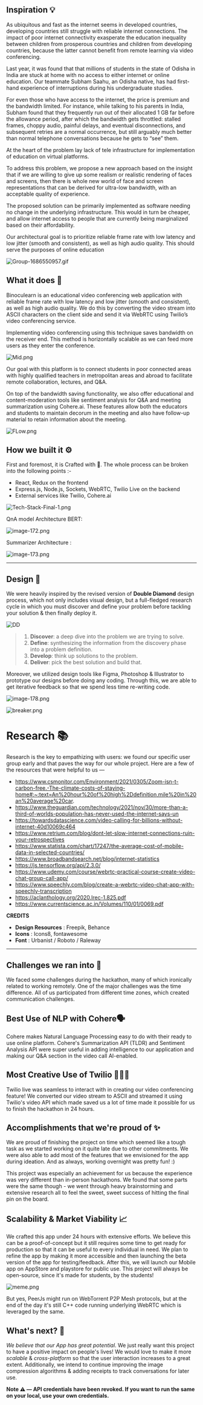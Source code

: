 ## Inspiration 💡

As ubiquitous and fast as the internet seems in developed countries, developing countries still struggle with reliable internet connections. The impact of poor internet connectivity exasperate the education inequality between children from prosperous countries and children from developing countries, because the latter cannot benefit from remote learning via video conferencing.

Last year, it was found that that millions of students in the state of Odisha in India are stuck at home with no access to either internet or online education. Our teammate Subham Saahu, an Odisha native, has had first-hand experience of interruptions during his undergraduate studies.

For even those who have access to the internet, the price is premium and the bandwidth limited. For instance, while talking to his parents in India, Subham found that they frequently run out of their allocated 1 GB far before the allowance period, after which the bandwidth gets throttled: stalled frames, choppy audio, painful delays, and eventual disconnections, and subsequent retries are a normal occurrence, but still arguably much better than normal telephone conversations because he gets to “see” them.

At the heart of the problem lay lack of tele infrastructure for implementation of education on virtual platforms.

To address this problem, we propose a new approach based on the insight that if we are willing to give up some realism or realistic rendering of faces and screens, then there is whole new world of face and screen representations that can be derived for ultra-low bandwidth, with an acceptable quality of experience.

The proposed solution can be primarily implemented as software needing no change in the underlying infrastructure. This would in turn be cheaper, and allow internet access to people that are currently being marginalized based on their affordability.

Our architectural goal is to prioritize reliable frame rate with low latency and low jitter (smooth and consistent), as well as high audio quality. This should serve the purposes of online education

![Group-1686550957.gif](https://i.postimg.cc/8c7j7ndF/Group-1686550957.gif)

## What it does 🤔
Binoculearn is an educational video conferencing web application with reliable frame rate with low latency and low jitter (smooth and consistent), as well as high audio quality. We do this by converting the video stream into ASCII characters on the client side and send it via WebRTC using Twilio’s video conferencing service.

Implementing video conferencing using this technique saves bandwidth on the receiver end. This method is horizontally scalable as we can feed more users as they enter the conference.

![Mid.png](https://i.postimg.cc/8zZcbSyF/Mid.png)

Our goal with this platform is to connect students in poor connected areas with highly qualified teachers in metropolitan areas and abroad to facilitate remote collaboration, lectures, and Q&A. 

On top of the bandwidth saving functionality, we also offer educational and content-moderation tools like sentiment analysis for Q&A and meeting summarization using Cohere.ai. These features allow both the educators and students to maintain decorum in the meeting and also have follow-up material to retain information about the meeting.

![FLow.png](https://i.postimg.cc/05ddY6qc/FLow.png)

## How we built it ⚙️

First and foremost, it is Crafted with 💙. The whole process can be broken into the following points :-
- React, Redux on the frontend
- Express.js, Node.js, Sockets, WebRTC, Twilio Live on the backend
- External services like Twilio, Cohere.ai

![Tech-Stack-Final-1.png](https://i.postimg.cc/9FVy8cB1/Tech-Stack-Final-1.png)

QnA model Architecture BERT:

![image-172.png](https://i.postimg.cc/Wp9sKnGK/image-172.png)

Summarizer Architecture :

![image-173.png](https://i.postimg.cc/5t1cjY5L/image-173.png)

---

## Design 🎨

We were heavily inspired by the revised version of **Double Diamond** design process, which not only includes visual design, but a full-fledged research cycle in which you must discover and define your problem before tackling your solution & then finally deploy it.

![DD](https://i.postimg.cc/W4bvXqDj/image-148.png)

> 1. **Discover**: a deep dive into the problem we are trying to solve.
> 2. **Define**: synthesizing the information from the discovery phase into a problem definition.
> 3. **Develop**: think up solutions to the problem.
> 4. **Deliver**: pick the best solution and build that.

Moreover, we utilized design tools like Figma,  Photoshop & Illustrator to prototype our designs before doing any coding. Through this, we are able to get iterative feedback so that we spend less time re-writing code.

![image-178.png](https://i.postimg.cc/XvFw1qtH/image-178.png)

![breaker.png](https://i.postimg.cc/YSvrrWnc/breaker.png)

# Research 📚
Research is the key to empathizing with users: we found our specific user group early and that paves the way for our whole project. Here are a few of the resources that were helpful to us —


- https://www.csmonitor.com/Environment/2021/0305/Zoom-isn-t-carbon-free.-The-climate-costs-of-staying-home#:~:text=An%20hour%20of%20high%2Ddefinition,mile%20in%20an%20average%20car.
- https://www.theguardian.com/technology/2021/nov/30/more-than-a-third-of-worlds-population-has-never-used-the-internet-says-un
- https://towardsdatascience.com/video-calling-for-billions-without-internet-40d10069c464
- https://www.retrium.com/blog/dont-let-slow-internet-connections-ruin-your-retrospectives
- https://www.statista.com/chart/17247/the-average-cost-of-mobile-data-in-selected-countries/
- https://www.broadbandsearch.net/blog/internet-statistics
- https://js.tensorflow.org/api/2.3.0/
- https://www.udemy.com/course/webrtc-practical-course-create-video-chat-group-call-app/
- https://www.speechly.com/blog/create-a-webrtc-video-chat-app-with-speechly-transcription 
- https://aclanthology.org/2020.lrec-1.825.pdf
- https://www.currentscience.ac.in/Volumes/110/01/0069.pdf 


**CREDITS**
- **Design Resources** : Freepik, Behance
- **Icons** : Icons8, fontawesome
- **Font** : Urbanist / Roboto / Raleway 

---

## Challenges we ran into 😤
We faced some challenges during the hackathon, many of which ironically related to working remotely. One of the major challenges was the time difference. All of us participated from different time zones, which created communication challenges.

## Best Use of NLP with Cohere🗣️
Cohere makes Natural Language Processing easy to do with their ready to use online platform. Cohere's Summarization API (TLDR) and Sentiment Analysis API were super useful in adding intelligence to our application and making our Q&A section in the video call AI-enabled.

 ## Most Creative Use of Twilio 👷🏻‍♂️
Twilio live was seamless to interact with in creating our video conferencing feature! We converted our video stream to ASCII and streamed it using Twilio's video API which made saved us a lot of time made it possible for us to finish the hackathon in 24 hours.

## Accomplishments that we're proud of ✨
We are proud of finishing the project on time which seemed like a tough task as we started working on it quite late due to other commitments. We were also able to add most of the features that we envisioned for the app during ideation. And as always, working overnight was pretty fun! :)

This project was especially an achievement for us because the experience was very different than in-person hackathons. We found that some parts were the same though - we went through heavy brainstorming and extensive research all to feel the sweet, sweet success of hitting the final pin on the board.

## Scalability & Market Viability 📈

We crafted this app under 24 hours with extensive efforts. We believe this can be a proof-of-concept but it still requires some time to get ready for production so that it can be useful to every individual in need. We plan to refine the app by making it more accessible and then launching the beta version of the app for testing/feedback. After this, we will launch our Mobile app on AppStore and playstore for public use. This project will always be open-source, since it's made for students, by the students!

![meme.png](https://i.postimg.cc/2jh5Lnzr/meme.png)

But yes, PeerJs might run on WebTorrent P2P Mesh protocols, but at the end of the day it's still C++ code running underlying WebRTC which is leveraged by the same.

## What's next? 🚀
*We believe that our App has great potential*. We just really want this project to have a positive impact on people's lives! We would love to make it more *scalable* & *cross-platform* so that the user interaction increases to a great extent. Additionally, we intend to continue improving the image compression algorithms & adding receipts to track conversations for later use.
 
**Note ⚠️ — API credentials have been revoked. If you want to run the same on your local, use your own credentials.**
